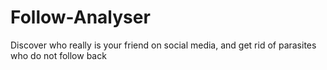 # Follow-Analyser
Discover who really is your friend on social media, and get rid of parasites who do not follow back
